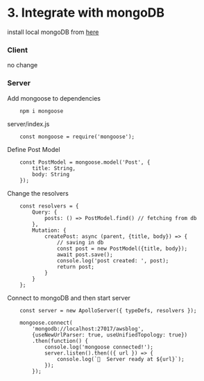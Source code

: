 # 3. Integrate with mongoDB

install local mongoDB from [here](https://www.mongodb.com/try/download/community?tck=docs_server)

### Client

no change

### Server
Add mongoose to dependencies 

        npm i mongoose

server/index.js

        const mongoose = require('mongoose');

Define Post Model

        const PostModel = mongoose.model('Post', {
            title: String,
            body: String
        });

Change the resolvers

        const resolvers = {
            Query: {
                posts: () => PostModel.find() // fetching from db 
            },
            Mutation: {
                createPost: async (parent, {title, body}) => {
                    // saving in db
                    const post = new PostModel({title, body});
                    await post.save();
                    console.log('post created: ', post);
                    return post;
                }
            }
        };

Connect to mongoDB and then start server

        const server = new ApolloServer({ typeDefs, resolvers });
        
        mongoose.connect(
            'mongodb://localhost:27017/awsblog',
            {useNewUrlParser: true, useUnifiedTopology: true})
            .then(function() {
                console.log('mongoose connected!');
                server.listen().then(({ url }) => {
                    console.log(`🚀  Server ready at ${url}`);
                });
            });
